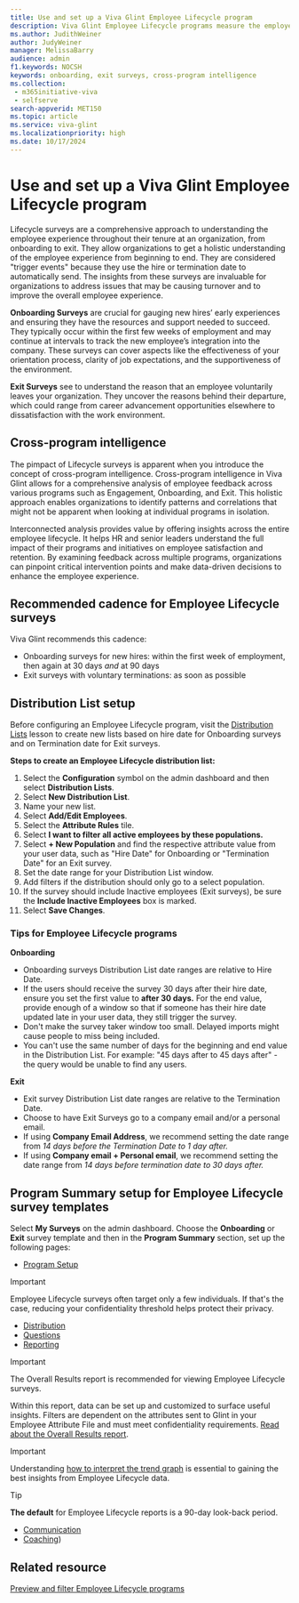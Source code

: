 ```yaml
---
title: Use and set up a Viva Glint Employee Lifecycle program
description: Viva Glint Employee Lifecycle programs measure the employee experience during key moments in the employment journey.
ms.author: JudithWeiner
author: JudyWeiner
manager: MelissaBarry
audience: admin
f1.keywords: NOCSH
keywords: onboarding, exit surveys, cross-program intelligence
ms.collection: 
 - m365initiative-viva
 - selfserve
search-appverid: MET150
ms.topic: article
ms.service: viva-glint
ms.localizationpriority: high
ms.date: 10/17/2024
---
```


# Use and set up a Viva Glint Employee Lifecycle program

Lifecycle surveys are a comprehensive approach to understanding the employee experience throughout their tenure at an organization, from onboarding to exit. They allow organizations to get a holistic understanding of the employee experience from beginning to end. They are considered "trigger events" because they use the hire or termination date to automatically send. The insights from these surveys are invaluable for organizations to address issues that may be causing turnover and to improve the overall employee experience. 

**Onboarding Surveys** are crucial for gauging new hires’ early experiences and ensuring they have the resources and support needed to succeed. They typically occur within the first few weeks of employment and may continue at intervals to track the new employee’s integration into the company. These surveys can cover aspects like the effectiveness of your orientation process, clarity of job expectations, and the supportiveness of the environment. 

**Exit Surveys** see to understand the reason that an employee voluntarily leaves your organization. They uncover the reasons behind their departure, which could range from career advancement opportunities elsewhere to dissatisfaction with the work environment. 

## Cross-program intelligence

The pimpact of Lifecycle surveys is apparent when you introduce the concept of cross-program intelligence.  Cross-program intelligence in Viva Glint allows for a comprehensive analysis of employee feedback across various programs such as Engagement, Onboarding, and Exit. This holistic approach enables organizations to identify patterns and correlations that might not be apparent when looking at individual programs in isolation. 
 
Interconnected analysis provides value by offering insights across the entire employee lifecycle. It helps HR and senior leaders understand the full impact of their programs and initiatives on employee satisfaction and retention. By examining feedback across multiple programs, organizations can pinpoint critical intervention points and make data-driven decisions to enhance the employee experience.  

## Recommended cadence for Employee Lifecycle surveys

Viva Glint recommends this cadence:

- Onboarding surveys for new hires: within the first week of employment, then again at 30 days *and* at 90 days
- Exit surveys with voluntary terminations: as soon as possible

## Distribution List setup

Before configuring an Employee Lifecycle program, visit the [Distribution Lists](viva/glint/setup/set-up-distribution-lists) lesson to create new lists based on hire date for Onboarding surveys and on Termination date for Exit surveys.

**Steps to create an Employee Lifecycle distribution list:**

1. Select the **Configuration** symbol on the admin dashboard and then select **Distribution Lists**.
2. Select **New Distribution List**.
3. Name your new list.
4. Select **Add/Edit Employees**.
5. Select the **Attribute Rules** tile.
6. Select **I want to filter all active employees by these populations.**
7. Select **+ New Population** and find the respective attribute value from your user data, such as "Hire Date" for Onboarding or "Termination Date" for an Exit survey.
8. Set the date range for your Distribution List window.
9. Add filters if the distribution should only go to a select population.
10. If the survey should include Inactive employees (Exit surveys), be sure the **Include Inactive Employees** box is marked.
11. Select **Save Changes**.

### Tips for Employee Lifecycle programs

**Onboarding**

- Onboarding surveys Distribution List date ranges are relative to Hire Date.
- If the users should receive the survey 30 days after their hire date, ensure you set the first value to **after 30 days.** For the end value, provide enough of a window so that if someone has their hire date updated late in your user data, they still trigger the survey.
- Don't make the survey taker window too small. Delayed imports might cause people to miss being included.
- You can't use the same number of days for the beginning and end value in the Distribution List. For example: "45 days after to 45 days after" - the query would be unable to find any users.

**Exit**

- Exit survey Distribution List date ranges are relative to the Termination Date.
- Choose to have Exit Surveys go to a company email and/or a personal email.
- If using **Company Email Address**, we recommend setting the date range from *14 days before the Termination Date to 1 day after.*
- If using **Company email + Personal email**, we recommend setting the date range from *14 days before termination date to 30 days after.*

## Program Summary setup for Employee Lifecycle survey templates

Select **My Surveys** on the admin dashboard. Choose the **Onboarding** or **Exit** survey template and then in the **Program Summary** section, set up the following pages:

- [Program Setup](/viva/glint/setup/program-set-up)
  
 > [!IMPORTANT]
 > Employee Lifecycle surveys often target only a few individuals. If that's the case, reducing your confidentiality threshold helps protect their privacy.

- [Distribution](/viva/glint/setup/set-up-distribution-lists)
- [Questions](/viva/glint/setup/questions-setup)
- [Reporting](/viva/glint/setup/reporting-setup)

>[!IMPORTANT]
> The Overall Results report is recommended for viewing Employee Lifecycle surveys.
>
> Within this report, data can be set up and customized to surface useful insights. Filters are dependent on the attributes sent to Glint in your Employee Attribute File and must meet confidentiality requirements. [Read about the Overall Results report](/viva/glint/reports/overall-results).

>[!IMPORTANT]
> Understanding [how to interpret the trend graph](/viva/glint/reports/trend-graph-lifecycle-survey) is essential to gaining the best insights from Employee Lifecycle data.

>[!TIP]
> **The default** for Employee Lifecycle reports is a 90-day look-back period.

- [Communication](/viva/glint/setup/program-summary-communications)
- [Coaching](/viva/glint/setup/program-summary-coaching))

## Related resource

[Preview and filter Employee Lifecycle programs](/viva/glint/setup/preview-filter-lifecycle-programs)
